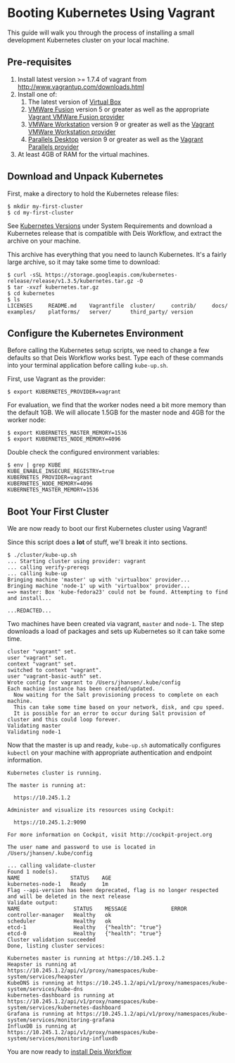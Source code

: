 # Booting Kubernetes Using Vagrant

This guide will walk you through the process of installing a small development
Kubernetes cluster on your local machine.

## Pre-requisites

1. Install latest version >= 1.7.4 of vagrant from http://www.vagrantup.com/downloads.html
2. Install one of:
   1. The latest version of [Virtual Box](https://www.virtualbox.org/wiki/Downloads)
   2. [VMWare Fusion](https://www.vmware.com/products/fusion/) version 5 or greater as well as the appropriate [Vagrant VMWare Fusion provider](https://www.vagrantup.com/vmware)
   3. [VMWare Workstation](https://www.vmware.com/products/workstation/) version 9 or greater as well as the [Vagrant VMWare Workstation provider](https://www.vagrantup.com/vmware)
   4. [Parallels Desktop](https://www.parallels.com/products/desktop/) version 9 or greater as well as the [Vagrant Parallels provider](https://parallels.github.io/vagrant-parallels/)
3. At least 4GB of RAM for the virtual machines.

## Download and Unpack Kubernetes

First, make a directory to hold the Kubernetes release files:

```shell
$ mkdir my-first-cluster
$ cd my-first-cluster
```

See [Kubernetes Versions](https://deis.com/docs/workflow/installing-workflow/system-requirements/#kubernetes-versions) under System Requirements and download a Kubernetes release that is compatible with Deis Workflow, and extract the archive on your machine.

This archive has everything that you need to launch Kubernetes. It's a fairly large archive, so it may take some time to download:

```shell
$ curl -sSL https://storage.googleapis.com/kubernetes-release/release/v1.3.5/kubernetes.tar.gz -O
$ tar -xvzf kubernetes.tar.gz
$ cd kubernetes
$ ls
LICENSES     README.md    Vagrantfile  cluster/     contrib/     docs/        examples/    platforms/   server/      third_party/ version
```

## Configure the Kubernetes Environment

Before calling the Kubernetes setup scripts, we need to change a few defaults so that Deis Workflow works best. Type
each of these commands into your terminal application before calling `kube-up.sh`.

First, use Vagrant as the provider:

```shell
$ export KUBERNETES_PROVIDER=vagrant
```

For evaluation, we find that the worker nodes need a bit more memory than the default 1GB. We will allocate 1.5GB for
the master node and 4GB for the worker node:

```shell
$ export KUBERNETES_MASTER_MEMORY=1536
$ export KUBERNETES_NODE_MEMORY=4096
```

Double check the configured environment variables:

```shell
$ env | grep KUBE
KUBE_ENABLE_INSECURE_REGISTRY=true
KUBERNETES_PROVIDER=vagrant
KUBERNETES_NODE_MEMORY=4096
KUBERNETES_MASTER_MEMORY=1536
```

## Boot Your First Cluster

We are now ready to boot our first Kubernetes cluster using Vagrant!

Since this script does a **lot** of stuff, we'll break it into sections.

```shell
$ ./cluster/kube-up.sh
... Starting cluster using provider: vagrant
... calling verify-prereqs
... calling kube-up
Bringing machine 'master' up with 'virtualbox' provider...
Bringing machine 'node-1' up with 'virtualbox' provider...
==> master: Box 'kube-fedora23' could not be found. Attempting to find and install...

...REDACTED...

```

Two machines have been created via vagrant, `master` and `node-1`. The step downloads a load of packages and sets up
Kubernetes so it can take some time.

```
cluster "vagrant" set.
user "vagrant" set.
context "vagrant" set.
switched to context "vagrant".
user "vagrant-basic-auth" set.
Wrote config for vagrant to /Users/jhansen/.kube/config
Each machine instance has been created/updated.
  Now waiting for the Salt provisioning process to complete on each machine.
  This can take some time based on your network, disk, and cpu speed.
  It is possible for an error to occur during Salt provision of cluster and this could loop forever.
Validating master
Validating node-1
```

Now that the master is up and ready, `kube-up.sh` automatically configures `kubectl` on your machine with appropriate
authentication and endpoint information.

```
Kubernetes cluster is running.

The master is running at:

  https://10.245.1.2

Administer and visualize its resources using Cockpit:

  https://10.245.1.2:9090

For more information on Cockpit, visit http://cockpit-project.org

The user name and password to use is located in /Users/jhansen/.kube/config

... calling validate-cluster
Found 1 node(s).
NAME                STATUS    AGE
kubernetes-node-1   Ready     1m
Flag --api-version has been deprecated, flag is no longer respected and will be deleted in the next release
Validate output:
NAME                 STATUS    MESSAGE              ERROR
controller-manager   Healthy   ok
scheduler            Healthy   ok
etcd-1               Healthy   {"health": "true"}
etcd-0               Healthy   {"health": "true"}
Cluster validation succeeded
Done, listing cluster services:

Kubernetes master is running at https://10.245.1.2
Heapster is running at https://10.245.1.2/api/v1/proxy/namespaces/kube-system/services/heapster
KubeDNS is running at https://10.245.1.2/api/v1/proxy/namespaces/kube-system/services/kube-dns
kubernetes-dashboard is running at https://10.245.1.2/api/v1/proxy/namespaces/kube-system/services/kubernetes-dashboard
Grafana is running at https://10.245.1.2/api/v1/proxy/namespaces/kube-system/services/monitoring-grafana
InfluxDB is running at https://10.245.1.2/api/v1/proxy/namespaces/kube-system/services/monitoring-influxdb
```

You are now ready to [install Deis Workflow](install-vagrant.md)
